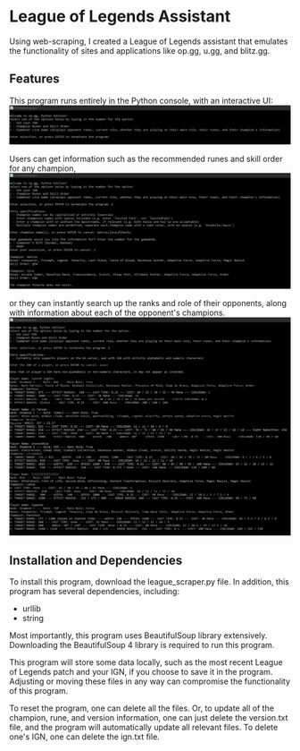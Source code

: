 # League of Legends Assistant
Using web-scraping, I created a League of Legends assistant that emulates the functionality of sites and applications like op.gg, u.gg, and blitz.gg.

## Features
This program runs entirely in the Python console, with an interactive UI:
<img src = "Pics/pic0.png">

Users can get information such as the recommended runes and skill order for any champion,
<img src = "Pics/pic2.png">

or they can instantly search up the ranks and role of their opponents, along with information about each of the opponent's champions.
<img src = "Pics/pic3.png">

## Installation and Dependencies
To install this program, download the league_scraper.py file.
In addition, this program has several dependencies, including:
* urllib
* string

Most importantly, this program uses BeautifulSoup library extensively. Downloading the BeautifulSoup 4 library is required to run this program.

This program will store some data locally, such as the most recent League of Legends patch and your IGN, if you choose to save it in the program. Adjusting or moving these files in any way can compromise the functionality of this program.

To reset the program, one can delete all the files. Or, to update all of the champion, rune, and version information, one can just delete the version.txt file, and the program will automatically update all relevant files. To delete one's IGN, one can delete the ign.txt file.
